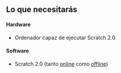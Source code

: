 ## Lo que necesitarás

#### Hardware

+ Ordenador capaz de ejecutar Scratch 2.0

#### Software

+ Scratch 2.0 (tanto [online](https://scratch.mit.edu/projects/editor/) como [offline](https://scratch.mit.edu/scratch2download/))